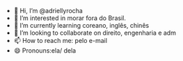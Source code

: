 - 👋 Hi, I’m @adriellyrocha
- 👀 I’m interested in morar fora do Brasil. 
- 🌱 I’m currently learning coreano, inglês, chinês 
- 💞️ I’m looking to collaborate on direito, engenharia e adm
- 📫 How to reach me: pelo e-mail 
- 😄 Pronouns:ela/ dela

<!---
adriellyrocha/adriellyrocha is a ✨ special ✨ repository because its `README.md` (this file) appears on your GitHub profile.
You can click the Preview link to take a look at your changes.
--->
